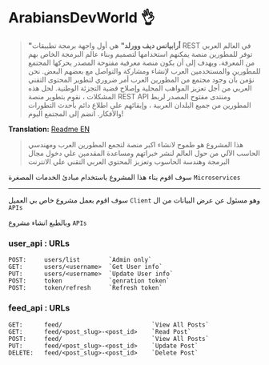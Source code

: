 # ArabiansDevWorld 👌
> **"أرابيانس ديف وورلد"** هي أول واجهة برمجة تطبيقات REST في العالم العربي
> توفر للمطورين منصة يمكنهم استخدامها لتصميم وبناء عالم البرمجة الخاص بهم من المعرفة.
> ويهدف إلى أن يكون منصة معرفية مفتوحة المصدر يحركها المجتمع للمطورين والمستخدمين العرب
> لإنشاء ومشاركة والتواصل مع بعضهم البعض. نحن نؤمن بأن وجود مجتمع من المطورين العرب
> أمر ضروري لتطوير المحتوى التقني العربي من أجل تعزيز المواهب المحلية وإصلاح قضية التجزئة الوطنية.
> لحل هذه المشكلات ، نقوم بتطوير منصة REST API ومنتدى مفتوح المصدر لربط المطورين من جميع البلدان العربية ،
> وإبقائهم على اطلاع دائم بأحدث التطورات والأفكار. انضم إلى المجتمع اليوم!

**Translation:**
[Readme EN](README_en.md)

>هذا المشروع هو طموح لانشاء اكبر منصة لتجمع المطورين العرب
>ومهندسي الحاسب الآلي من حول العالم
>لنشر خبراتهم ومساعدة المقدمين علي دخول مجال البرمجة وهندسة الحاسوب
>وتعزيز المحتوي العربي التقني علي الانترنت

سوف اقوم بناء هذا المشروع باستخدام مبادئ  الخدمات المصغرة `Microservices`

---
سوف اقوم بعمل مشروع خاص بي العميل `Client`  وهو مسئول عن عرض البيانات من ال `APIs`

وبالطبع انشاء مشروع `APIs`


### user_api : URLs
```shell
POST:     users/list        `Admin only`
GET:      users/<username>  `Get User info` 
PUT:      users/<username>  `Update User info`
POST:     token             `genration token`
POST:     token/refresh     `Refresh token`
```

### feed_api : URLs
```shell
GET:      feed/                         `View All Posts`
GET:      feed/<post_slug>-<post_id>    `Read Post`
POST:     feed/                         `View All Posts`
PUT:      feed/<post_slug>-<post_id>    `Update Post`
DELETE:   feed/<post_slug>-<post_id>    `Delete Post`
```
